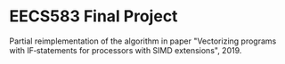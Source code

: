 # EECS583 Final Project

Partial reimplementation of the algorithm in paper "Vectorizing programs with IF‑statements for processors with SIMD extensions", 2019.
